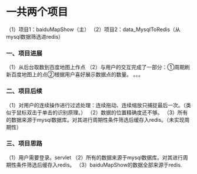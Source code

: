 # 一共两个项目
（1）项目1：baiduMapShow（主）
（2）项目2：data_MysqlToRedis（从mysql数据筛选进redis）

### 一、项目进展
（1）从后台取数到百度地图上作点
（2）与用户的交互完成了一部分：①周期刷新百度地图上的点②根据用户喜好展示数据点的数量。
。。。
### 二、项目后续
（1）对用户的连续操作进行过滤处理：连续拖动、连续缩放只捕捉最后一次。（类似于鼠标双击于单击的识别原理。）
（2）数据的位置精确度还不够。
（3）所有的数据来源于mysql数据库。对其进行周期性条件筛选后缓存入redis。（未实现周期性）
### 三、项目思路
（1）用户需要登录。servlet
（2）所有的数据来源于mysql数据库。对其进行周期性条件筛选后缓存入redis。
（3）baiduMapShow的数据全部来源于redis.